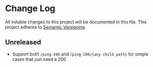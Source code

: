 # Change Log

All notable changes to this project will be documented in this file.
This project adheres to [Semantic Versioning](http://semver.org/).

## Unreleased

* Support both `/ping-200` and `/ping-200/{any child path}` for simple cases that just need a 200
